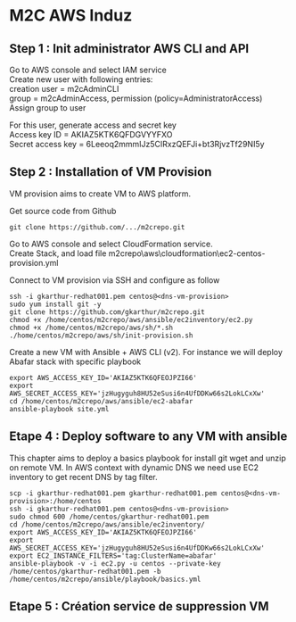 # M2C AWS Induz


## Step 1 : Init administrator AWS CLI and API

Go to AWS console and select IAM service  
Create new user with following entries:  
creation user = m2cAdminCLI  
group = m2cAdminAccess, permission (policy=AdministratorAccess)  
Assign group to user  

For this user, generate access and secret key  
Access key ID = AKIAZ5KTK6QFDGVYYFXO  
Secret access key = 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  

## Step 2 : Installation of VM Provision

VM provision aims to create VM to AWS platform.

Get source code from Github

```
git clone https://github.com/.../m2crepo.git
```

Go to AWS console and select CloudFormation service.  
Create Stack, and load file m2crepo\aws\cloudformation\ec2-centos-provision.yml  

Connect to VM provision via SSH and configure as follow

```
ssh -i gkarthur-redhat001.pem centos@<dns-vm-provision>
sudo yum install git -y
git clone https://github.com/gkarthur/m2crepo.git
chmod +x /home/centos/m2crepo/aws/ansible/ec2inventory/ec2.py
chmod +x /home/centos/m2crepo/aws/sh/*.sh
./home/centos/m2crepo/aws/sh/init-provision.sh
```

Create a new VM with Ansible + AWS CLI (v2). For instance we will deploy Abafar stack with specific playbook

```
export AWS_ACCESS_KEY_ID='AKIAZ5KTK6QFEOJPZI66'
export AWS_SECRET_ACCESS_KEY='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'
cd /home/centos/m2crepo/aws/ansible/ec2-abafar
ansible-playbook site.yml
```

## Etape 4 : Deploy software to any VM with ansible

This chapter aims to deploy a basics playbook for install git wget and unzip on remote VM. In AWS context with dynamic DNS we need use EC2 inventory to get recent DNS by tag filter. 

```
scp -i gkarthur-redhat001.pem gkarthur-redhat001.pem centos@<dns-vm-provision>:/home/centos
ssh -i gkarthur-redhat001.pem centos@<dns-vm-provision>
sudo chmod 600 /home/centos/gkarthur-redhat001.pem
cd /home/centos/m2crepo/aws/ansible/ec2inventory/
export AWS_ACCESS_KEY_ID='AKIAZ5KTK6QFEOJPZI66'
export AWS_SECRET_ACCESS_KEY='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'
export EC2_INSTANCE_FILTERS='tag:ClusterName=abafar'
ansible-playbook -v -i ec2.py -u centos --private-key /home/centos/gkarthur-redhat001.pem -b /home/centos/m2crepo/ansible/playbook/basics.yml
```

## Etape 5 : Création service de suppression VM

